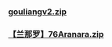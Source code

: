### [gouliangv2.zip](https://raw.githubusercontent.com/VaLueS6655/Genshin_Impact_Teleport/Raw/OptimizationCollectionPackage%2F%5BChinese%5DManualCollectPoint%282022-10-13%29%2F%E3%80%90%E5%85%B6%E4%BB%96%E3%80%91Other%2Fgouliangv2.zip)

### [【兰那罗】76Aranara.zip](https://raw.githubusercontent.com/VaLueS6655/Genshin_Impact_Teleport/Raw/OptimizationCollectionPackage%2F%5BChinese%5DManualCollectPoint%282022-10-13%29%2F%E3%80%90%E5%85%B6%E4%BB%96%E3%80%91Other%2F%E3%80%90%E5%85%B0%E9%82%A3%E7%BD%97%E3%80%9176Aranara.zip)

